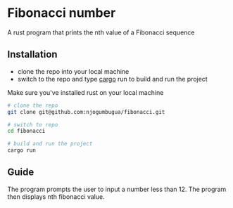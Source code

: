# Fibonacci number
A rust program that prints the nth value of a Fibonacci sequence

## Installation
* clone the repo into your local machine
* switch to the repo and type [cargo](https://doc.rust-lang.org/cargo/) run to build and run the project

Make sure you've installed rust on your local machine

```bash
# clone the repo
git clone git@github.com:njogumbugua/fibonacci.git

# switch to repo
cd fibonacci

# build and run the project
cargo run
```
## Guide
The program prompts the user to input a number less than 12. The program then displays nth fibonacci value.
